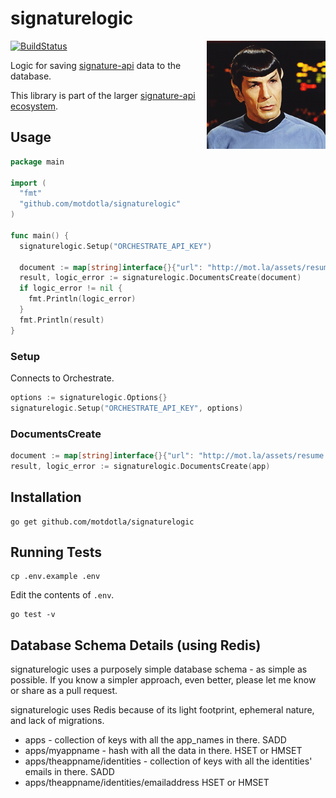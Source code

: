 # signaturelogic

<img src="https://raw.githubusercontent.com/motdotla/signaturelogic/master/signaturelogic.gif" alt="signaturelogic" align="right" width="190" />

[![BuildStatus](https://travis-ci.org/motdotla/signaturelogic.png?branch=master)](https://travis-ci.org/motdotla/signaturelogic)

Logic for saving [signature-api](https://github.com/motdotla/signature-api) data to the database.

This library is part of the larger [signature-api ecosystem](https://github.com/motdotla/signature-api).

## Usage

```go
package main

import (
  "fmt"
  "github.com/motdotla/signaturelogic"
)

func main() {
  signaturelogic.Setup("ORCHESTRATE_API_KEY")

  document := map[string]interface{}{"url": "http://mot.la/assets/resume.pdf"}
  result, logic_error := signaturelogic.DocumentsCreate(document)
  if logic_error != nil {
    fmt.Println(logic_error)
  }
  fmt.Println(result)
}
```

### Setup

Connects to Orchestrate.

```go
options := signaturelogic.Options{}
signaturelogic.Setup("ORCHESTRATE_API_KEY", options)
```

### DocumentsCreate

```go
document := map[string]interface{}{"url": "http://mot.la/assets/resume.pdf"}
result, logic_error := signaturelogic.DocumentsCreate(app)
```

## Installation

```
go get github.com/motdotla/signaturelogic
```

## Running Tests

```
cp .env.example .env
```

Edit the contents of `.env`.

```
go test -v
```

## Database Schema Details (using Redis)

signaturelogic uses a purposely simple database schema - as simple as possible. If you know a simpler approach, even better, please let me know or share as a pull request. 

signaturelogic uses Redis because of its light footprint, ephemeral nature, and lack of migrations.

* apps - collection of keys with all the app_names in there. SADD
* apps/myappname - hash with all the data in there. HSET or HMSET
* apps/theappname/identities - collection of keys with all the identities' emails in there. SADD
* apps/theappname/identities/emailaddress HSET or HMSET
